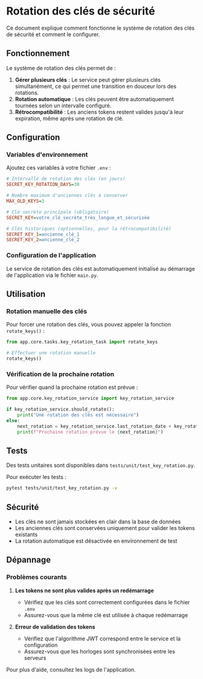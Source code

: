 # Rotation des clés de sécurité

Ce document explique comment fonctionne le système de rotation des clés de sécurité et comment le configurer.

## Fonctionnement

Le système de rotation des clés permet de :

1. **Gérer plusieurs clés** : Le service peut gérer plusieurs clés simultanément, ce qui permet une transition en douceur lors des rotations.
2. **Rotation automatique** : Les clés peuvent être automatiquement tournées selon un intervalle configuré.
3. **Rétrocompatibilité** : Les anciens tokens restent valides jusqu'à leur expiration, même après une rotation de clé.

## Configuration

### Variables d'environnement

Ajoutez ces variables à votre fichier `.env` :

```ini
# Intervalle de rotation des clés (en jours)
SECRET_KEY_ROTATION_DAYS=30

# Nombre maximum d'anciennes clés à conserver
MAX_OLD_KEYS=3

# Clé secrète principale (obligatoire)
SECRET_KEY=votre_clé_secrète_très_longue_et_sécurisée

# Clés historiques (optionnelles, pour la rétrocompatibilité)
SECRET_KEY_1=ancienne_clé_1
SECRET_KEY_2=ancienne_clé_2
```

### Configuration de l'application

Le service de rotation des clés est automatiquement initialisé au démarrage de l'application via le fichier `main.py`.

## Utilisation

### Rotation manuelle des clés

Pour forcer une rotation des clés, vous pouvez appeler la fonction `rotate_keys()` :

```python
from app.core.tasks.key_rotation_task import rotate_keys

# Effectuer une rotation manuelle
rotate_keys()
```

### Vérification de la prochaine rotation

Pour vérifier quand la prochaine rotation est prévue :

```python
from app.core.key_rotation_service import key_rotation_service

if key_rotation_service.should_rotate():
    print("Une rotation des clés est nécessaire")
else:
    next_rotation = key_rotation_service.last_rotation_date + key_rotation_service.key_rotation_interval
    print(f"Prochaine rotation prévue le {next_rotation}")
```

## Tests

Des tests unitaires sont disponibles dans `tests/unit/test_key_rotation.py`.

Pour exécuter les tests :

```bash
pytest tests/unit/test_key_rotation.py -v
```

## Sécurité

- Les clés ne sont jamais stockées en clair dans la base de données
- Les anciennes clés sont conservées uniquement pour valider les tokens existants
- La rotation automatique est désactivée en environnement de test

## Dépannage

### Problèmes courants

1. **Les tokens ne sont plus valides après un redémarrage**
   - Vérifiez que les clés sont correctement configurées dans le fichier `.env`
   - Assurez-vous que la même clé est utilisée à chaque redémarrage

2. **Erreur de validation des tokens**
   - Vérifiez que l'algorithme JWT correspond entre le service et la configuration
   - Assurez-vous que les horloges sont synchronisées entre les serveurs

Pour plus d'aide, consultez les logs de l'application.
